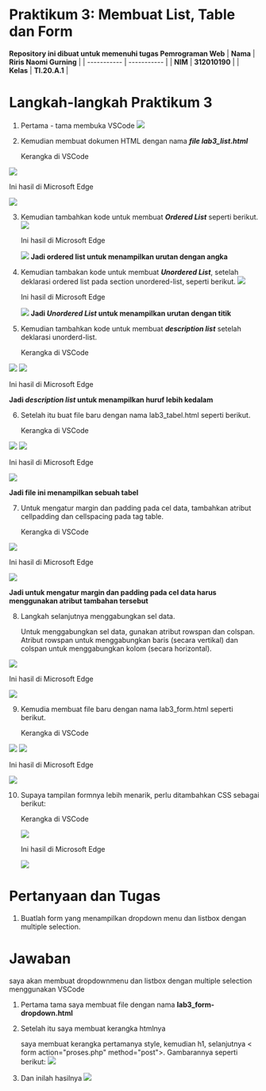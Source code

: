 # Praktikum 3: Membuat List, Table dan Form

<strong>Repository ini dibuat untuk memenuhi tugas Pemrograman Web</strong>
| <strong>Nama</strong>      | <strong>Riris Naomi Gurning</strong>  |
| ----------- | ----------- |
| <strong>NIM</strong>     | <strong>312010190</strong>       |
| <strong>Kelas</strong>   | <strong>TI.20.A.1</strong>        |

# Langkah-langkah Praktikum 3

1. Pertama - tama membuka VSCode
 ![](Foto/foto1.png)

2. Kemudian membuat dokumen HTML dengan nama <b><i>file lab3_list.html</i></b>
   <p>Kerangka di VSCode</p>
 ![](Foto/foto2.png)<p>Ini hasil di Microsoft Edge</p>
 ![](Foto/foto3.png)

3. Kemudian tambahkan kode untuk membuat <b><i>Ordered List</i></b> seperti berikut.
 ![](Foto/foto4.png)<p>Ini hasil di Microsoft Edge</p>
 ![](Foto/foto5.png)
<strong>Jadi ordered list untuk menampilkan urutan dengan angka</strong>

4. Kemudian tambakan kode untuk membuat <b><i>Unordered List</i></b>, setelah deklarasi ordered list pada section unordered-list, seperti berikut.
 ![](Foto/foto6.png)<p>Ini hasil di Microsoft Edge</p>
 ![](Foto/foto7.png)
<strong>Jadi <b><i>Unordered List</i></b> untuk menampilkan urutan dengan titik</strong>

5. Kemudian tambahkan kode untuk membuat <b><i>description list</i></b> setelah deklarasi unorderd-list.
   <p>Kerangka di VSCode</p>
 ![](Foto/foto8.png)
 ![](Foto/foto9.png)<p>Ini hasil di Microsoft Edge</p>
 <strong><p>Jadi <b><i>description list</i></b> untuk menampilkan huruf lebih kedalam </strong></p>

6. Setelah itu buat file baru dengan nama lab3_tabel.html seperti berikut.
   <p>Kerangka di VSCode</p>
 ![](Foto/foto10.png) 
 ![](Foto/foto11.png)<p>Ini hasil di Microsoft Edge</p> 
 ![](Foto/foto12.png)
<strong><p>Jadi file ini menampilkan sebuah tabel</strong></p>

7. Untuk mengatur margin dan padding pada cel data, tambahkan atribut cellpadding dan cellspacing pada tag table.
   <p>Kerangka di VSCode</p>
 ![](Foto/foto13.png)<p>Ini hasil di Microsoft Edge</p>
 ![](Foto/foto14.png)
 <strong><p>Jadi untuk mengatur margin dan padding pada cel data harus menggunakan atribut tambahan tersebut</strong></p>

8. Langkah selanjutnya menggabungkan sel data. 
   <p> Untuk menggabungkan sel data, gunakan atribut rowspan dan colspan. Atribut rowspan untuk menggabungkan baris (secara vertikal) dan colspan untuk menggabungkan kolom (secara horizontal).</p>
 ![](Foto/foto15.png) <p>Ini hasil di Microsoft Edge</p>
 ![](Foto/foto16.png)

9. Kemudia membuat file baru dengan nama lab3_form.html seperti berikut.
   <p>Kerangka di VSCode</p>
 ![](Foto/foto17.png)
 ![](Foto/foto18.png)<p>Ini hasil di Microsoft Edge</p>
 ![](Foto/foto19.png)

10. Supaya tampilan formnya lebih menarik, perlu ditambahkan CSS sebagai berikut:<p> Kerangka di VSCode</p>
![](Foto/foto20.png) <p>Ini hasil di Microsoft Edge</p>
![](Foto/foto21.png)

# Pertanyaan dan Tugas
1. <p>Buatlah form yang menampilkan dropdown menu dan listbox dengan multiple selection.</p>

# Jawaban
saya akan membuat dropdownmenu dan listbox dengan multiple selection menggunakan VSCode
1. Pertama tama saya membuat file dengan nama <b>lab3_form-dropdown.html</b>

2. Setelah itu saya membuat kerangka htmlnya <p>saya membuat kerangka pertamanya style, kemudian h1, selanjutnya < form action="proses.php" method="post">. Gambarannya seperti berikut:
![](Foto/foto22.png)

3. Dan inilah hasilnya
![](Foto/foto23.png)







 